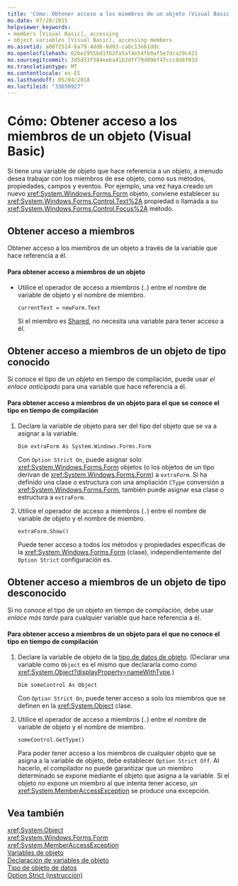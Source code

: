 ```yaml
---
title: 'Cómo: Obtener acceso a los miembros de un objeto (Visual Basic)'
ms.date: 07/20/2015
helpviewer_keywords:
- members [Visual Basic], accessing
- object variables [Visual Basic], accessing members
ms.assetid: a0072514-6a79-4dd6-8d03-ca8c13e61ddc
ms.openlocfilehash: 62be2955bd1f62fa5af4e54fb0af5e7dca29c421
ms.sourcegitcommit: 3d5d33f384eeba41b2dff79d096f47ccc8d8f03d
ms.translationtype: MT
ms.contentlocale: es-ES
ms.lasthandoff: 05/04/2018
ms.locfileid: "33650927"
---
```

# <a name="how-to-access-members-of-an-object-visual-basic"></a>Cómo: Obtener acceso a los miembros de un objeto (Visual Basic)
Si tiene una variable de objeto que hace referencia a un objeto, a menudo desea trabajar con los miembros de ese objeto, como sus métodos, propiedades, campos y eventos. Por ejemplo, una vez haya creado un nuevo <xref:System.Windows.Forms.Form> objeto, conviene establecer su <xref:System.Windows.Forms.Control.Text%2A> propiedad o llamada a su <xref:System.Windows.Forms.Control.Focus%2A> método.  
  
## <a name="accessing-members"></a>Obtener acceso a miembros  
 Obtener acceso a los miembros de un objeto a través de la variable que hace referencia a él.  
  
#### <a name="to-access-members-of-an-object"></a>Para obtener acceso a miembros de un objeto  
  
-   Utilice el operador de acceso a miembros (`.`) entre el nombre de variable de objeto y el nombre de miembro.  
  
    ```  
    currentText = newForm.Text  
    ```  
  
     Si el miembro es [Shared](../../../../visual-basic/language-reference/modifiers/shared.md), no necesita una variable para tener acceso a él.  
  
## <a name="accessing-members-of-an-object-of-known-type"></a>Obtener acceso a miembros de un objeto de tipo conocido  
 Si conoce el tipo de un objeto en tiempo de compilación, puede usar *el enlace anticipado* para una variable que hace referencia a él.  
  
#### <a name="to-access-members-of-an-object-for-which-you-know-the-type-at-compile-time"></a>Para obtener acceso a miembros de un objeto para el que se conoce el tipo en tiempo de compilación  
  
1.  Declare la variable de objeto para ser del tipo del objeto que se va a asignar a la variable.  
  
    ```  
    Dim extraForm As System.Windows.Forms.Form  
    ```  
  
     Con `Option Strict On`, puede asignar solo <xref:System.Windows.Forms.Form> objetos (o los objetos de un tipo derivan de <xref:System.Windows.Forms.Form>) a `extraForm`. Si ha definido una clase o estructura con una ampliación `CType` conversión a <xref:System.Windows.Forms.Form>, también puede asignar esa clase o estructura a `extraForm`.  
  
2.  Utilice el operador de acceso a miembros (`.`) entre el nombre de variable de objeto y el nombre de miembro.  
  
    ```  
    extraForm.Show()  
    ```  
  
     Puede tener acceso a todos los métodos y propiedades específicas de la <xref:System.Windows.Forms.Form> (clase), independientemente del `Option Strict` configuración es.  
  
## <a name="accessing-members-of-an-object-of-unknown-type"></a>Obtener acceso a miembros de un objeto de tipo desconocido  
 Si no conoce el tipo de un objeto en tiempo de compilación, debe usar *enlace más tarde* para cualquier variable que hace referencia a él.  
  
#### <a name="to-access-members-of-an-object-for-which-you-do-not-know-the-type-at-compile-time"></a>Para obtener acceso a miembros de un objeto para el que no conoce el tipo en tiempo de compilación  
  
1.  Declare la variable de objeto de la [tipo de datos de objeto](../../../../visual-basic/language-reference/data-types/object-data-type.md). (Declarar una variable como `Object` es el mismo que declararla como como <xref:System.Object?displayProperty=nameWithType>.)  
  
    ```  
    Dim someControl As Object  
    ```  
  
     Con `Option Strict On`, puede tener acceso a solo los miembros que se definen en la <xref:System.Object> clase.  
  
2.  Utilice el operador de acceso a miembros (`.`) entre el nombre de variable de objeto y el nombre de miembro.  
  
    ```  
    someControl.GetType()  
    ```  
  
     Para poder tener acceso a los miembros de cualquier objeto que se asigna a la variable de objeto, debe establecer `Option Strict Off`. Al hacerlo, el compilador no puede garantizar que un miembro determinado se expone mediante el objeto que asigna a la variable. Si el objeto no expone un miembro al que intenta tener acceso, un <xref:System.MemberAccessException> se produce una excepción.  
  
## <a name="see-also"></a>Vea también  
 <xref:System.Object>  
 <xref:System.Windows.Forms.Form>  
 <xref:System.MemberAccessException>  
 [Variables de objeto](../../../../visual-basic/programming-guide/language-features/variables/object-variables.md)  
 [Declaración de variables de objeto](../../../../visual-basic/programming-guide/language-features/variables/object-variable-declaration.md)  
 [Tipo de objeto de datos](../../../../visual-basic/language-reference/data-types/object-data-type.md)  
 [Option Strict (instrucción)](../../../../visual-basic/language-reference/statements/option-strict-statement.md)
